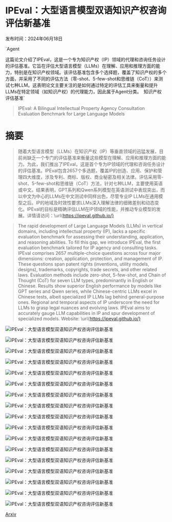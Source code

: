 # IPEval：大型语言模型双语知识产权咨询评估新基准

发布时间：2024年06月18日

`Agent

这篇论文介绍了IPEval，这是一个专为知识产权（IP）领域的代理和咨询任务设计的评估基准。它旨在评估大型语言模型（LLMs）在理解、应用和推理方面的能力，特别是在知识产权领域。该评估基准包含多个选择题，覆盖了知识产权的多个方面，并采用了不同的评估方法（零-shot、5-few-shot和思维链（CoT））来测试七种LLM。这表明论文主要关注的是如何通过特定的评估工具来衡量和提升LLMs在特定领域（如知识产权）的代理能力，因此属于Agent分类。` `知识产权` `评估基准`

> IPEval: A Bilingual Intellectual Property Agency Consultation Evaluation Benchmark for Large Language Models

# 摘要

> 随着大型语言模型（LLMs）在知识产权（IP）等垂直领域的迅猛发展，目前尚缺乏一个专门的评估基准来衡量这些模型在理解、应用和推理方面的能力。为此，我们推出了IPEval，这是首个专为IP领域的代理和咨询任务设计的评估基准。IPEval包含2657个多选题，覆盖IP的创造、应用、保护和管理四大维度，涉及专利、商标、版权、商业秘密及相关法律。评估采用零-shot、5-few-shot和思维链（CoT）方法，针对七种LLM，主要使用英语或中文。结果表明，GPT系列和Qwen系列模型在英语测试中表现突出，而以中文为中心的LLMs在中文测试中同样出色，尽管专业IP LLMs在通用模型之后。IP的地域及时效性要求LLMs深入理解法律的细微差别和动态变化。IPEval的目标是精确评估LLM在IP领域的性能，并推动专业模型的发展。详情请访问：\url{https://ipeval.github.io/}

> The rapid development of Large Language Models (LLMs) in vertical domains, including intellectual property (IP), lacks a specific evaluation benchmark for assessing their understanding, application, and reasoning abilities. To fill this gap, we introduce IPEval, the first evaluation benchmark tailored for IP agency and consulting tasks. IPEval comprises 2657 multiple-choice questions across four major dimensions: creation, application, protection, and management of IP. These questions span patent rights (inventions, utility models, designs), trademarks, copyrights, trade secrets, and other related laws. Evaluation methods include zero-shot, 5-few-shot, and Chain of Thought (CoT) for seven LLM types, predominantly in English or Chinese. Results show superior English performance by models like GPT series and Qwen series, while Chinese-centric LLMs excel in Chinese tests, albeit specialized IP LLMs lag behind general-purpose ones. Regional and temporal aspects of IP underscore the need for LLMs to grasp legal nuances and evolving laws. IPEval aims to accurately gauge LLM capabilities in IP and spur development of specialized models. Website: \url{https://ipeval.github.io/}

![IPEval：大型语言模型双语知识产权咨询评估新基准](../../../paper_images/2406.12386/evaluate_system.jpg)

![IPEval：大型语言模型双语知识产权咨询评估新基准](../../../paper_images/2406.12386/processing.png)

![IPEval：大型语言模型双语知识产权咨询评估新基准](../../../paper_images/2406.12386/data_statistic.png)

![IPEval：大型语言模型双语知识产权咨询评估新基准](../../../paper_images/2406.12386/heat-map.png)

![IPEval：大型语言模型双语知识产权咨询评估新基准](../../../paper_images/2406.12386/Prompt.jpg)

![IPEval：大型语言模型双语知识产权咨询评估新基准](../../../paper_images/2406.12386/mainresult.png)

![IPEval：大型语言模型双语知识产权咨询评估新基准](../../../paper_images/2406.12386/radarchart.png)

![IPEval：大型语言模型双语知识产权咨询评估新基准](../../../paper_images/2406.12386/Zeroshot.png)

![IPEval：大型语言模型双语知识产权咨询评估新基准](../../../paper_images/2406.12386/Area.png)

![IPEval：大型语言模型双语知识产权咨询评估新基准](../../../paper_images/2406.12386/Chinese_time.png)

![IPEval：大型语言模型双语知识产权咨询评估新基准](../../../paper_images/2406.12386/English_time.png)

![IPEval：大型语言模型双语知识产权咨询评估新基准](../../../paper_images/2406.12386/zf.png)

![IPEval：大型语言模型双语知识产权咨询评估新基准](../../../paper_images/2406.12386/zc.png)

![IPEval：大型语言模型双语知识产权咨询评估新基准](../../../paper_images/2406.12386/fc.png)

![IPEval：大型语言模型双语知识产权咨询评估新基准](../../../paper_images/2406.12386/consistency_error.png)

![IPEval：大型语言模型双语知识产权咨询评估新基准](../../../paper_images/2406.12386/moral.png)

![IPEval：大型语言模型双语知识产权咨询评估新基准](../../../paper_images/2406.12386/understanding_error.png)

[Arxiv](https://arxiv.org/abs/2406.12386)